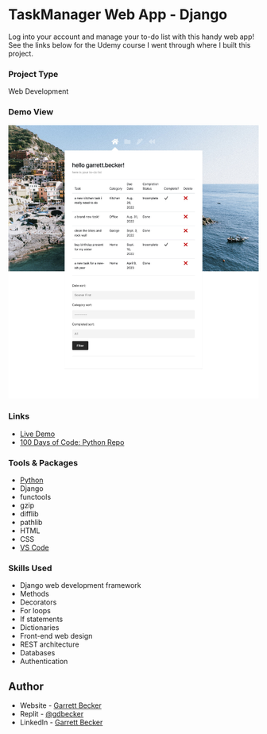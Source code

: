 # TaskManager Web App - Django

Log into your account and manage your to-do list with this handy web app! See the links below for the Udemy course I went through where I built this project.

### Project Type

Web Development

### Demo View

![](./task-manager-django.jpg)

### Links

- [Live Demo](https://replit.com/@gdbecker/082-Task-Manager-Web-App-Django)
- [100 Days of Code: Python Repo](https://github.com/gdbecker/100DaysOfCodePython/tree/main/06%20-%20Professional/Day%20082%20-%20Task%20Manager%20Web%20App%20(Django))

### Tools & Packages

- [Python](https://www.python.org)
- Django
- functools
- gzip
- difflib
- pathlib
- HTML
- CSS
- [VS Code](https://code.visualstudio.com)

### Skills Used

- Django web development framework
- Methods
- Decorators
- For loops
- If statements
- Dictionaries
- Front-end web design
- REST architecture
- Databases
- Authentication

## Author

- Website - [Garrett Becker]()
- Replit - [@gdbecker](https://replit.com/@gdbecker)
- LinkedIn - [Garrett Becker](https://www.linkedin.com/in/garrett-becker-923b4a106/)